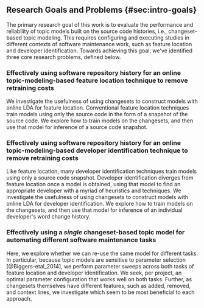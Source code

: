 ## Research Goals and Problems {#sec:intro-goals}

The primary research goal of this work is to evaluate the performance and
reliability of topic models built on the source code histories, i.e.,
changeset-based topic modeling.  This requires configuring and executing
studies in different contexts of software maintenance work, such as feature
location and developer identification.  Towards achieving this goal, we've
identified three core research problems, defined below.

### Effectively using software repository history for an online topic-modeling-based feature location technique to remove retraining costs

We investigate the usefulness of using changesets to construct models with
online LDA for feature location.  Conventional feature location techniques
train models using only the source code in the form of a snapshot of the source
code.  We explore how to train models on the changesets, and then use that
model for inference of a source code snapshot.

### Effectively using software repository history for an online topic-modeling-based developer identification technique to remove retraining costs

Like feature location, many developer identification techniques train models
using only a source code snapshot.  Developer identification diverges from
feature location once a model is obtained, using that model to find an
appropriate developer with a myriad of heuristics and techniques.  We
investigate the usefulness of using changesets to construct models with online
LDA for developer identification.  We explore how to train models on the
changesets, and then use that model for inference of an individual developer's
word change history.

### Effectively using a *single* changeset-based topic model for automating different software maintenance tasks

Here, we explore whether we can re-use the same model for different tasks.  In
particular, because topic models are sensitive to parameter selection
[@Biggers-etal_2014], we perform parameter sweeps across both tasks of feature
location and developer identification.  We seek, per project, an optimal
parameter configuration that works well on both tasks.  Further, as changesets
themselves have different features, such as added, removed, and context lines,
we investigate which seem to be most beneficial to each approach.
